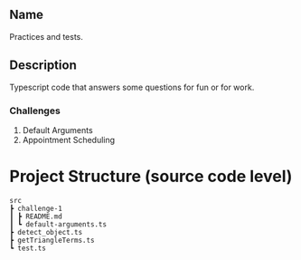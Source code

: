 ## Name

Practices and tests.

## Description

Typescript code that answers some questions for fun or for work.

### Challenges

1. Default Arguments
2. Appointment Scheduling

# Project Structure (source code level)

    src
    ┣ challenge-1
    ┃ ┣ README.md
    ┃ ┗ default-arguments.ts
    ┣ detect_object.ts
    ┣ getTriangleTerms.ts
    ┗ test.ts
